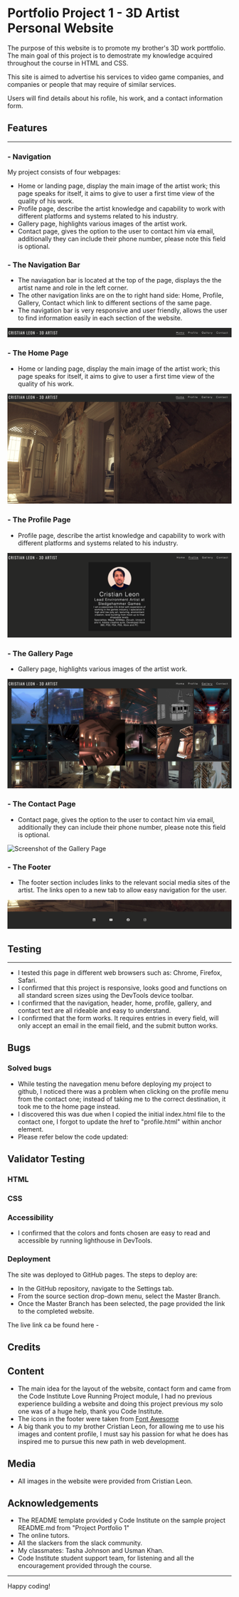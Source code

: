 # Portfolio Project 1 - 3D Artist Personal Website


The purpose of this website is to promote my brother's 3D work porttfolio. The main goal of this project is to demostrate my knowledge acquired throughout the course in HTML and CSS.

This site is aimed to advertise his services to video game companies, and companies or people that may require of similar services.

Users will find details about his rofile, his work, and a contact information form.

## Features
---

### - Navigation

My project consists of four webpages:

- Home or landing page, display the main image of the artist work; this page speaks for itself, it aims to give to user a first time view of the quality of his work.
- Profile page, describe the artist knowledge and capability to work with different platforms and systems related to his industry.
- Gallery page, highlights various images of the artist work.
- Contact page, gives the option to the user to contact him via email, additionally they can include their phone number, please note this field is optional.

### - The Navigation Bar

- The naviagation bar is located at the top of the page, displays the the artist name and role in the left corner.
- The other navigation links are on the to right hand side: Home, Profile, Gallery, Contact which link to different sections of the same page.
- The navigation bar is very responsive and user friendly, allows the user to find information easily in each section of the website.

![Screenshot of the Navigation Bar](assets/images/screenshot%20navigation.png)

### - The Home Page

- Home or landing page, display the main image of the artist work; this page speaks for itself, it aims to give to user a first time view of the quality of his work.

![Screenshot of the Home Page](assets/images/Home%20Page.png)

### - The Profile Page

- Profile page, describe the artist knowledge and capability to work with different platforms and systems related to his industry.

![Screenshot of the Profile Page](assets/images/Profile%20Page.png)

### - The Gallery Page

- Gallery page, highlights various images of the artist work.

![Screenshot of the Gallery Page](assets/images/Gallery%20Page.png)

### - The Contact Page

- Contact page, gives the option to the user to contact him via email, additionally they can include their phone number, please note this field is optional.

![Screenshot of the Gallery Page](assets/images/)

### - The Footer

- The footer section includes links to the relevant social media sites of the artist. The links open to a new tab to allow easy navigation for the user.

![Screenshot of the Gallery Page](assets/images/Footer.png)

## Testing
---

- I tested this page in different web browsers such as: Chrome, Firefox, Safari.
- I confirmed that this project is responsive, looks good and functions on all standard screen sizes using the DevTools device toolbar.
- I confirmed that the navigation, header, home, profile, gallery, and contact text are all rideable and easy to understand.
- I confirmed that the form works. It requires entries in every field, will only accept an email in the email field, and the submit button works.

## Bugs

### Solved bugs

- While testing the navegation menu before deploying my project to github, I noticed there was a problem when clicking on the profile menu from the contact one; instead of taking me to the correct destination, it took me to the home page instead.
- I discovered this was due when I copied the initial index.html file to the contact one, I forgot to update the href to "profile.html" within anchor element.
- Please refer below the code updated:


## Validator Testing

### HTML

### CSS

### Accessibility

- I confirmed that the colors and fonts chosen are easy to read and accessible by running lighthouse in DevTools.

### Deployment

The site was deployed to GitHub pages. The steps to deploy are:

- In the GitHub repository, navigate to the Settings tab.
- From the source section drop-down menu, select the Master Branch.
- Once the Master Branch has been selected, the page provided the link to the completed website.

The live link ca be found here -

## Credits

## Content

- The main idea for the layout of the website, contact form and  came from the Code Institute Love Running Project module, I had no previous experience building a website and doing this project previous my solo one was of a huge help, thank you Code Institute.
- The icons in the footer were taken from [Font Awesome](https://fontawesome.com/)
- A big thank you to my brother Cristian Leon, for allowing me to use his images and content profile, I must say his passion for what he does has inspired me to pursue this new path in web development.

## Media

- All images in the website were provided from Cristian Leon.

## Acknowledgements

- The README template provided y Code Institute on the sample project README.md from "Project Portfolio 1"
- The online tutors.
- All the slackers from the slack community.
- My classmates: Tasha Johnson and Usman Khan.
- Code Institute student support team, for listening and all the encouragement provided through the course.
---

Happy coding!
